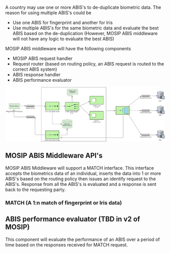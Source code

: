 A country may use one or more ABIS's to de-duplicate biometric data. The reason for using multiple ABIS's could be
- Use one ABIS for fingerprint and another for Iris
- Use multiple ABIS's for the same biometric data and evaluate the best ABIS based on the de-duplication (However, MOSIP ABIS middleware will not have any logic to evaluate the best ABIS)

MOSIP ABIS middleware will have the following components
- MOSIP ABIS request handler 
- Request router (based on routing policy, an ABIS request is routed to the correct ABIS system)
- ABIS response handler
- ABIS performance evaluator

![MOSIP ABIS Middleware](_images/arch_diagrams/MOSIP_ABIS_middleware.png)

## MOSIP ABIS Middleware API's
MOSIP ABIS Middleware will support a MATCH interface. This interface accepts the biometrics data of an individual, inserts the data into 1 or more ABIS's based on the routing policy then issues an identify request to the ABIS's. Response from all the ABIS's is evaluated and a response is sent back to the requesting party.

### MATCH (A 1:n match of fingerprint or Iris data)

## ABIS performance evaluator (TBD in v2 of MOSIP)
This component will evaluate the performance of an ABIS over a period of time based on the responses received for MATCH request. 